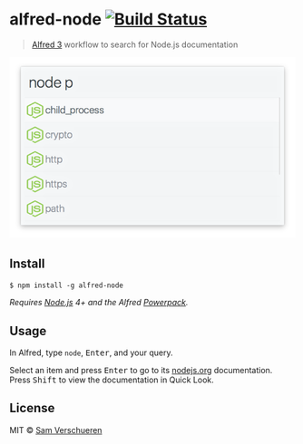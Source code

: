 # alfred-node [![Build Status](https://travis-ci.org/SamVerschueren/alfred-node.svg?branch=master)](https://travis-ci.org/SamVerschueren/alfred-node)

> [Alfred 3](https://www.alfredapp.com) workflow to search for Node.js documentation

<img src="screenshot.png" width="694">


## Install

```
$ npm install -g alfred-node
```

*Requires [Node.js](https://nodejs.org) 4+ and the Alfred [Powerpack](https://www.alfredapp.com/powerpack/).*


## Usage

In Alfred, type `node`, <kbd>Enter</kbd>, and your query.

Select an item and press <kbd>Enter</kbd> to go to its [nodejs.org](https://nodejs.org) documentation.<br>
Press <kbd>Shift</kbd> to view the documentation in Quick Look.


## License

MIT © [Sam Verschueren](https://github.com/SamVerschueren)
